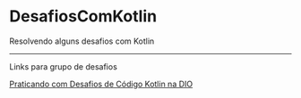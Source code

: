 # DesafiosComKotlin
Resolvendo alguns desafios com Kotlin

___
Links para grupo de desafios

[Praticando com Desafios de Código Kotlin na DIO](../main/src/main/kotlin/praticandoComDesafiosDeCodigoKotlinNaDIO)
